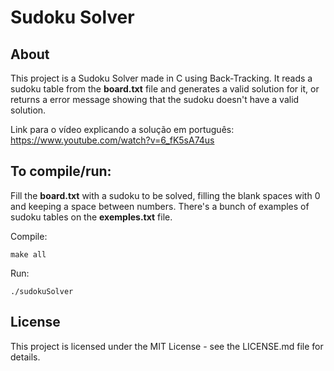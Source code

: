 # Sudoku Solver

## About 

This project is a Sudoku Solver made in C using Back-Tracking. It reads a sudoku table from the **board.txt** file and generates a valid solution for it, or returns a error message showing that the sudoku doesn't have a valid solution.

Link para o vídeo explicando a solução em português:
https://www.youtube.com/watch?v=6_fK5sA74us



## To compile/run:

Fill the **board.txt** with a sudoku to be solved, filling the blank spaces with 0 and keeping a space between numbers. There's a bunch of examples of sudoku tables on the **exemples.txt** file.

  Compile:
```
make all
```
  Run:

```
./sudokuSolver
```

## License

This project is licensed under the MIT License - see the LICENSE.md file for details.
